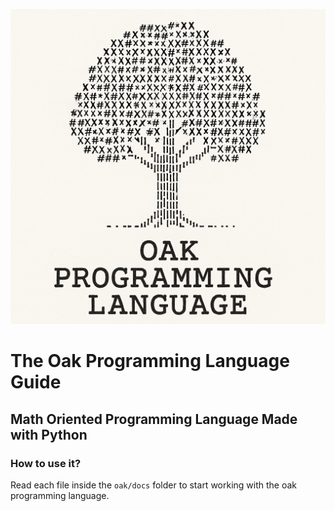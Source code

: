 ![oak logo](./assets/oak_logo.png "The Oak PRogrammning Language")

# The Oak Programming Language Guide

## Math Oriented Programming Language Made with Python

### How to use it?

Read each file inside the `oak/docs` folder to start working with the oak
programming language.
